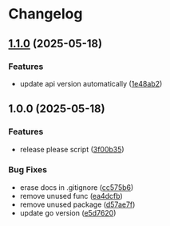 # Changelog

## [1.1.0](https://github.com/yunsuk-jeung/social/compare/v1.0.0...v1.1.0) (2025-05-18)


### Features

* update api version automatically ([1e48ab2](https://github.com/yunsuk-jeung/social/commit/1e48ab24255f3c56a5473d02d2e284ae46f7e8fe))

## 1.0.0 (2025-05-18)


### Features

* release please script ([3f00b35](https://github.com/yunsuk-jeung/social/commit/3f00b35f8bd0e4d8407d0a873c0fcd1bbe333ace))


### Bug Fixes

* erase docs in .gitignore ([cc575b6](https://github.com/yunsuk-jeung/social/commit/cc575b65358792a9a0ce621d9a20a492639eca01))
* remove unused func ([ea4dcfb](https://github.com/yunsuk-jeung/social/commit/ea4dcfb1eff5502bc67a66d64c082a275dd1802f))
* remove unused package ([d57ae7f](https://github.com/yunsuk-jeung/social/commit/d57ae7fdef5b44dbe289c6ad9778c0de06c13e8c))
* update go version ([e5d7620](https://github.com/yunsuk-jeung/social/commit/e5d76205ec7bac4e29d6cf802b57bdba534157e3))
